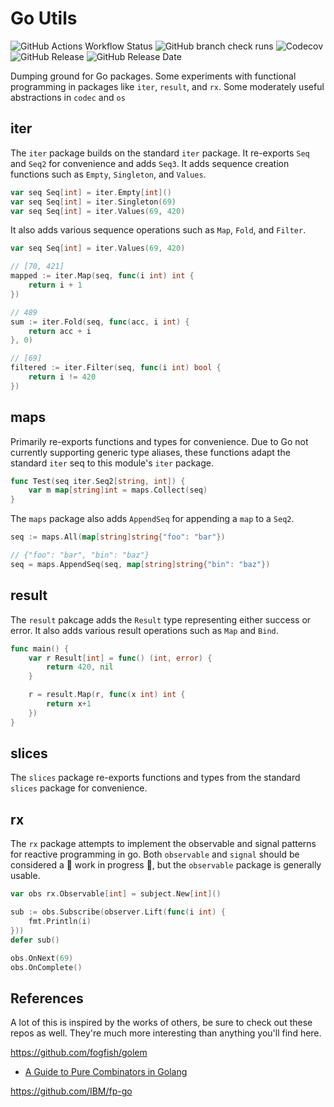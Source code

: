 <!-- markdownlint-disable-file MD010 -->

# Go Utils

![GitHub Actions Workflow Status](https://img.shields.io/github/actions/workflow/status/unmango/go/ci.yml)
![GitHub branch check runs](https://img.shields.io/github/check-runs/unmango/go/main)
![Codecov](https://img.shields.io/codecov/c/github/unmango/go)
![GitHub Release](https://img.shields.io/github/v/release/unmango/go)
![GitHub Release Date](https://img.shields.io/github/release-date/unmango/go)

Dumping ground for Go packages.
Some experiments with functional programming in packages like `iter`, `result`, and `rx`.
Some moderately useful abstractions in `codec` and `os`

## iter

The `iter` package builds on the standard `iter` package.
It re-exports `Seq` and `Seq2` for convenience and adds `Seq3`.
It adds sequence creation functions such as `Empty`, `Singleton`, and `Values`.

```go
var seq Seq[int] = iter.Empty[int]()
var seq Seq[int] = iter.Singleton(69)
var seq Seq[int] = iter.Values(69, 420)
```

It also adds various sequence operations such as `Map`, `Fold`, and `Filter`.

```go
var seq Seq[int] = iter.Values(69, 420)

// [70, 421]
mapped := iter.Map(seq, func(i int) int {
	return i + 1
})

// 489
sum := iter.Fold(seq, func(acc, i int) {
	return acc + i
}, 0)

// [69]
filtered := iter.Filter(seq, func(i int) bool {
	return i != 420
})
```

## maps

Primarily re-exports functions and types for convenience.
Due to Go not currently supporting generic type aliases, these functions adapt the standard `iter` seq to this module's `iter` package.

```go
func Test(seq iter.Seq2[string, int]) {
	var m map[string]int = maps.Collect(seq)
}
```

The `maps` package also adds `AppendSeq` for appending a `map` to a `Seq2`.

```go
seq := maps.All(map[string]string{"foo": "bar"})

// {"foo": "bar", "bin": "baz"}
seq = maps.AppendSeq(seq, map[string]string{"bin": "baz"})
```

## result

The `result` pakcage adds the `Result` type representing either success or error.
It also adds various result operations such as `Map` and `Bind`.

```go
func main() {
	var r Result[int] = func() (int, error) {
		return 420, nil
	}

	r = result.Map(r, func(x int) int {
		return x+1
	})
}
```

## slices

The `slices` package re-exports functions and types from the standard `slices` package for convenience.

## rx

The `rx` package attempts to implement the observable and signal patterns for reactive programming in go.
Both `observable` and `signal` should be considered a 🚧 work in progress 🚧, but the `observable` package is generally usable.

```go
var obs rx.Observable[int] = subject.New[int]()

sub := obs.Subscribe(observer.Lift(func(i int) {
	fmt.Println(i)
}))
defer sub()

obs.OnNext(69)
obs.OnComplete()
```

## References

A lot of this is inspired by the works of others, be sure to check out these repos as well.
They're much more interesting than anything you'll find here.

<https://github.com/fogfish/golem>

- [A Guide to Pure Combinators in Golang](https://medium.com/@dmkolesnikov/a-guide-to-pure-type-combinators-in-golang-or-how-to-stop-worrying-and-love-the-functional-e14f7f8cf35c)

<https://github.com/IBM/fp-go>

